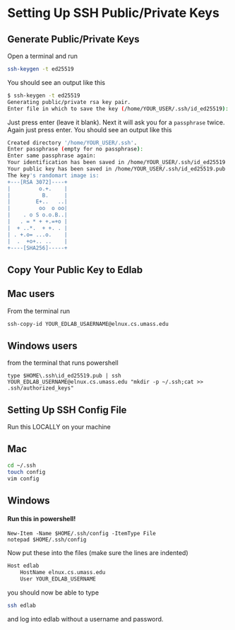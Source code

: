 # Setting Up SSH Public/Private Keys

## Generate Public/Private Keys

Open a terminal and run

```bash
ssh-keygen -t ed25519
```

You should see an output like this

```bash
$ ssh-keygen -t ed25519
Generating public/private rsa key pair.
Enter file in which to save the key (/home/YOUR_USER/.ssh/id_ed25519):
```

Just press enter (leave it blank). Next it will ask you for a `passphrase` twice. Again just press enter. You should see an output like this 

```bash
Created directory '/home/YOUR_USER/.ssh'.
Enter passphrase (empty for no passphrase): 
Enter same passphrase again: 
Your identification has been saved in /home/YOUR_USER/.ssh/id_ed25519
Your public key has been saved in /home/YOUR_USER/.ssh/id_ed25519.pub
The key's randomart image is:
+---[RSA 3072]----+
|         o.+.    |
|          B.     |
|        E+..   ..|
|         oo  o oo|
|    . o S o.o.B..|
|   . = * + +.=+o |
|  + ..*.  + +. . |
| . +.o= ...o.    |
|  .  +o+.. ..    |
+----[SHA256]-----+
```

## Copy Your Public Key to Edlab

## Mac users

From the terminal run

```bash
ssh-copy-id YOUR_EDLAB_USAERNAME@elnux.cs.umass.edu
```

## Windows users

from the terminal that runs powershell

```pwsh
type $HOME\.ssh\id_ed25519.pub | ssh YOUR_EDLAB_USERNAME@elnux.cs.umass.edu "mkdir -p ~/.ssh;cat >> .ssh/authorized_keys"
```

## Setting Up SSH Config File

Run this LOCALLY on your machine

## Mac

```bash
cd ~/.ssh
touch config
vim config
```

## Windows

#### Run this in powershell!

```pwsh
New-Item -Name $HOME/.ssh/config -ItemType File
notepad $HOME/.ssh/config
```

Now put these into the files (make sure the lines are indented)

```bash
Host edlab 
    HostName elnux.cs.umass.edu
    User YOUR_EDLAB_USERNAME
```

you should now be able to type

```bash
ssh edlab
```

and log into edlab without a username and password.
